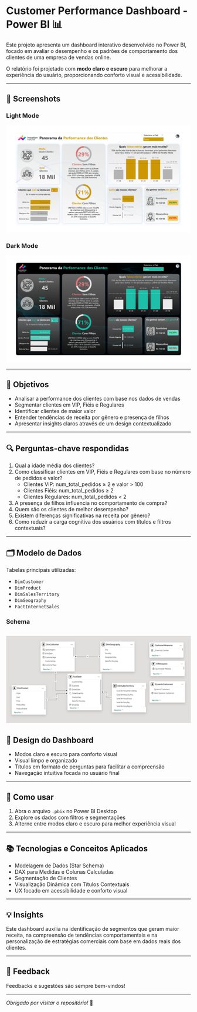# Customer Performance Dashboard - Power BI 📊

Este projeto apresenta um dashboard interativo desenvolvido no Power BI, focado em avaliar o desempenho e os padrões de comportamento dos clientes de uma empresa de vendas online.

O relatório foi projetado com **modo claro e escuro** para melhorar a experiência do usuário, proporcionando conforto visual e acessibilidade.


---

## 📸 Screenshots

### Light Mode  
![Dashboard Light Mode](Dash-light-mode.jpg)

### Dark Mode  
![Dashboard Dark Mode](Dash-dark-mode.jpg)

---
## 🎯 Objetivos

- Analisar a performance dos clientes com base nos dados de vendas  
- Segmentar clientes em VIP, Fiéis e Regulares  
- Identificar clientes de maior valor  
- Entender tendências de receita por gênero e presença de filhos  
- Apresentar insights claros através de um design contextualizado  

---

## 🔍 Perguntas-chave respondidas

1. Qual a idade média dos clientes?  
2. Como classificar clientes em VIP, Fiéis e Regulares com base no número de pedidos e valor?  
   - Clientes VIP: num_total_pedidos ≥ 2 e valor > 100  
   - Clientes Fiéis: num_total_pedidos ≥ 2  
   - Clientes Regulares: num_total_pedidos < 2  
3. A presença de filhos influencia no comportamento de compra?  
4. Quem são os clientes de melhor desempenho?  
5. Existem diferenças significativas na receita por gênero?  
6. Como reduzir a carga cognitiva dos usuários com títulos e filtros contextuais?  

---

## 🗂️ Modelo de Dados

Tabelas principais utilizadas:  
- `DimCustomer`  
- `DimProduct`  
- `DimSalesTerritory`  
- `DimGeography`  
- `FactInternetSales`  
### Schema
![Schema](Schema.png)
---

## 🎨 Design do Dashboard

- Modos claro e escuro para conforto visual  
- Visual limpo e organizado  
- Títulos em formato de perguntas para facilitar a compreensão  
- Navegação intuitiva focada no usuário final  

---

## 🚀 Como usar

1. Abra o arquivo `.pbix` no Power BI Desktop  
2. Explore os dados com filtros e segmentações  
3. Alterne entre modos claro e escuro para melhor experiência visual  

---

## 📚 Tecnologias e Conceitos Aplicados

- Modelagem de Dados (Star Schema)  
- DAX para Medidas e Colunas Calculadas  
- Segmentação de Clientes  
- Visualização Dinâmica com Títulos Contextuais  
- UX focado em acessibilidade e conforto visual  

---

## 💡 Insights

Este dashboard auxilia na identificação de segmentos que geram maior receita, na compreensão de tendências comportamentais e na personalização de estratégias comerciais com base em dados reais dos clientes.

---

## 🤝 Feedback

Feedbacks e sugestões são sempre bem-vindos!  

---

*Obrigado por visitar o repositório!* 🙌
